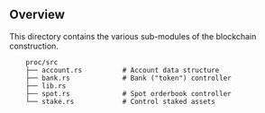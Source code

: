 ## Overview

This directory contains the various sub-modules of the blockchain construction.

```
    proc/src
    ├── account.rs          # Account data structure
    ├── bank.rs             # Bank ("token") controller
    ├── lib.rs
    ├── spot.rs             # Spot orderbook controller
    └── stake.rs            # Control staked assets
```
